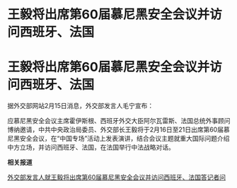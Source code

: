 # 王毅将出席第60届慕尼黑安全会议并访问西班牙、法国

# 王毅将出席第60届慕尼黑安全会议并访问西班牙、法国

据外交部网站2月15日消息，外交部发言人毛宁宣布：

应慕尼黑安全会议主席霍伊斯根、西班牙外交大臣阿尔瓦雷斯、法国总统外事顾问博纳邀请，中共中央政治局委员、外交部长王毅将于2月16日至21日出席第60届慕尼黑安全会议，在“中国专场”活动上发表演讲，结合会议主题就重大国际问题介绍中方立场，并访问西班牙、法国，在法国举行中法战略对话。

**相关报道**

[外交部发言人就王毅将出席第60届慕尼黑安全会议并访问西班牙、法国答记者问](https://news.qq.com/rain/a/20240215A02N2100)

